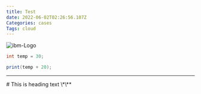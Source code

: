 ```yaml
---
title: Test
date: 2022-06-02T02:26:56.107Z
Categories: cases
Tags: cloud
---
```



![ibm-Logo](/images/uploads/01_8-bar-positive.svg "IBM")

```java
int temp = 30;

print(temp + 20);
```

<hr>
# This is heading text
\*\**